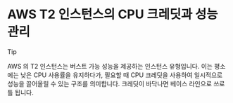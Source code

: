 # AWS T2 인스턴스의 CPU 크레딧과 성능 관리

> [!TIP]
> AWS 의 T2 인스턴스는 버스트 가능 성능을 제공하는 인스턴스 유형입니다. 이는 평소에는 낮은 CPU 사용률을 유지하다가, 필요할 때 CPU 크레딧을 사용하여 일시적으로 성능을 끌어올릴 수 있는 구조를 의미합니다. 크레딧이 바닥나면 베이스 라인으로 쓰로틀 됩니다.


